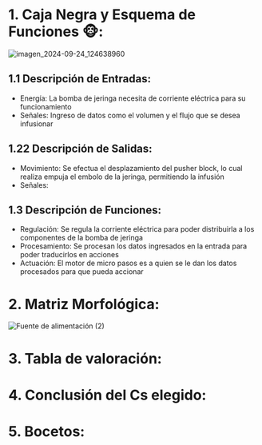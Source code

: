# 1. Caja Negra y Esquema de Funciones 🐵:

![imagen_2024-09-24_124638960](https://github.com/user-attachments/assets/481f56f3-7f54-4269-aa4b-fc946a6a4e02)

## 1.1 Descripción de Entradas:

- Energía: La bomba de jeringa necesita de corriente eléctrica para su funcionamiento
- Señales: Ingreso de datos como el volumen y el flujo que se desea infusionar 
  
## 1.22 Descripción de Salidas:

- Movimiento: Se efectua el desplazamiento del pusher block, lo cual realiza empuja el embolo de la jeringa, permitiendo la infusión
- Señales: 

## 1.3 Descripción de Funciones:

- Regulación: Se regula la corriente eléctrica para poder distribuirla a los componentes de la bomba de jeringa
- Procesamiento: Se procesan los datos ingresados en la entrada para poder traducirlos en acciones
- Actuación: El motor de micro pasos es a quien se le dan los datos procesados para que pueda accionar

# 2. Matriz Morfológica:
![Fuente de alimentación (2)](https://github.com/user-attachments/assets/7c62dc00-a714-4d69-a461-f6cec976c837)


# 3. Tabla de valoración:

# 4. Conclusión del Cs elegido:

# 5. Bocetos:
